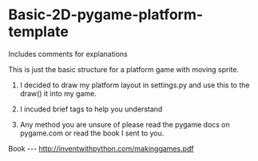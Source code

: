 # Basic-2D-pygame-platform-template
Includes comments for explanations 


This is just the basic structure for a platform game with moving sprite.

1. I decided to draw my platform layout in settings.py and use this to the draw() it into my game.

2. I incuded brief tags to help you understand

3. Any method you are unsure of please read the pygame docs on pygame.com or read the book I sent to you.

Book --- http://inventwithpython.com/makinggames.pdf

